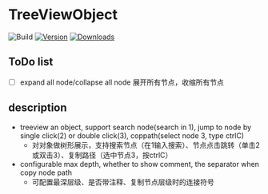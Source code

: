 # TreeViewObject

![Build](https://github.com/seablue1/TreeViewObject/workflows/Build/badge.svg)
[![Version](https://img.shields.io/jetbrains/plugin/v/MARKETPLACE_ID.svg)](https://plugins.jetbrains.com/plugin/MARKETPLACE_ID)
[![Downloads](https://img.shields.io/jetbrains/plugin/d/MARKETPLACE_ID.svg)](https://plugins.jetbrains.com/plugin/MARKETPLACE_ID)

## ToDo list
- [ ] expand all node/collapse all node 展开所有节点，收缩所有节点


## description
<!-- Plugin description -->
- treeview an object, support search node(search in 1), jump to node by single click(2) or double click(3), coppath(select node 3, type ctrlC)
  - 对对象做树形展示，支持搜索节点（在1输入搜索）、节点点击跳转（单击2或双击3）、复制路径（选中节点3，按ctrlC）
- configurable max depth, whether to show comment, the separator when copy node path 
  - 可配置最深层级、是否带注释、复制节点层级时的连接符号

<!-- Plugin description end -->

